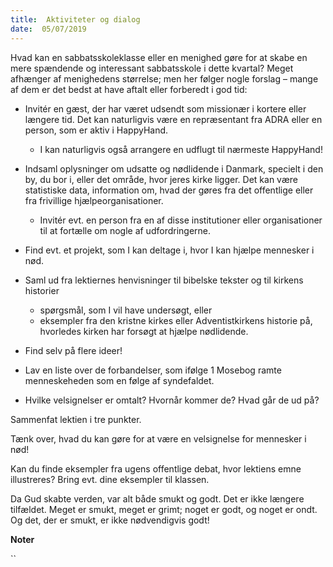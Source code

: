 ```yaml
---
title:  Aktiviteter og dialog
date:  05/07/2019
---
```


Hvad kan en sabbatsskoleklasse eller en menighed gøre for at skabe en mere spændende og interessant sabbatsskole i dette kvartal? Meget afhænger af menighedens størrelse; men her følger nogle forslag – mange af dem er det bedst at have aftalt eller forberedt i god tid:

* 	Invitér en gæst, der har været udsendt som missionær i kortere eller længere tid. Det kan naturligvis være en repræsentant fra ADRA eller en person, som er aktiv i HappyHand.
	* 	I kan naturligvis også arrangere en udflugt til nærmeste HappyHand!

* 	Indsaml oplysninger om udsatte og nødlidende i Danmark, specielt i den by, du bor i, eller det område, hvor jeres kirke ligger. Det kan være statistiske data, information om, hvad der gøres fra det offentlige eller fra frivillige hjælpeorganisationer.
	* 	Invitér evt. en person fra en af disse institutioner eller organisationer til at fortælle om nogle af udfordringerne.

* 	Find evt. et projekt, som I kan deltage i, hvor I kan hjælpe mennesker i nød.

* 	Saml ud fra lektiernes henvisninger til bibelske tekster og til kirkens historier
	* 	spørgsmål, som I vil have undersøgt, eller
	* 	eksempler fra den kristne kirkes eller Adventistkirkens historie på, hvorledes kirken har forsøgt at hjælpe nødlidende.

* 	Find selv på flere ideer!

* 	Lav en liste over de forbandelser, som ifølge 1 Mosebog ramte menneskeheden som en følge af syndefaldet.

* 	Hvilke velsignelser er omtalt? Hvornår kommer de? Hvad går de ud på?

Sammenfat lektien i tre punkter.

Tænk over, hvad du kan gøre for at være en velsignelse for mennesker i nød!

Kan du finde eksempler fra ugens offentlige debat, hvor lektiens emne illustreres? Bring evt. dine eksempler til klassen.

Da Gud skabte verden, var alt både smukt og godt. Det er ikke længere tilfældet. Meget er smukt, meget er grimt; noget er godt, og noget er ondt. Og det, der er smukt, er ikke nødvendigvis godt!

**Noter**

``